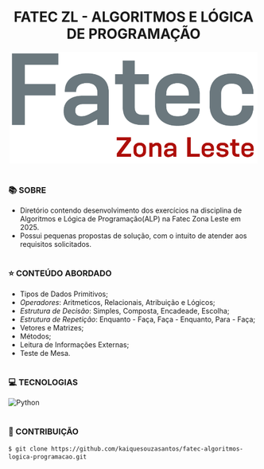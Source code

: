 <h1 align=center>FATEC ZL - ALGORITMOS E LÓGICA DE PROGRAMAÇÃO</h1>

<p align="center">
  <img src="fatec.png" width="500">
</p>

#
### 📚 SOBRE

- Diretório contendo desenvolvimento dos exercícios na disciplina de Algoritmos e Lógica de Programação(ALP) na Fatec Zona Leste em 2025.
- Possui pequenas propostas de solução, com o intuito de atender aos requisitos solicitados.

#
### ⭐ CONTEÚDO ABORDADO

- Tipos de Dados Primitivos;
- *Operadores*: Aritmeticos, Relacionais, Atribuição e Lógicos;
- *Estrutura de Decisão*: Simples, Composta, Encadeade, Escolha;
- *Estrutura de Repetição*: Enquanto - Faça, Faça - Enquanto, Para - Faça;
- Vetores e Matrizes;
- Métodos;
- Leitura de Informações Externas;
- Teste de Mesa.

#
### 💻 TECNOLOGIAS
![Python](https://img.shields.io/badge/-python-0D1117?style=for-the-badge&logo=python&logoColor=1572B6&labelColor=0D1117)&nbsp;

#
### 🔗 CONTRIBUIÇÃO

```
$ git clone https://github.com/kaiquesouzasantos/fatec-algoritmos-logica-programacao.git 
```
